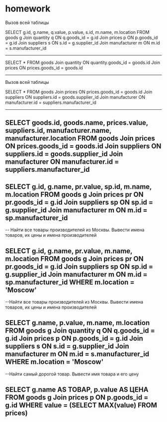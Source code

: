 # homework

Вызов всей таблицы

SELECT g.id, g.name, q.value, p.value, s.id, m.name, m.location FROM goods g
  Join quantity q ON q.goods_id = g.id
  Join prices p ON p.goods_id = g.id
  Join suppliers s ON s.id = g.supplier_id
  Join manufacturer m ON m.id = s.manufacturer_id

---------------------------------------------------------------------------------
SELECT * FROM goods
  Join quantity ON quantity.goods_id = goods.id
  Join prices ON prices.goods_id = goods.id
 
 -----------------------------------------------------------
 Вызов всей таблицы
 
 SELECT * FROM goods
  Join prices ON prices.goods_id = goods.id
  Join suppliers ON suppliers.id = goods.supplier_id
  Join manufacturer ON manufacturer.id = suppliers.manufacturer_id
 
 ------------------------------------------------------------
 SELECT goods.id, goods.name, prices.value, suppliers.id, manufacturer.name, manufacturer.location FROM goods
  Join prices ON prices.goods_id = goods.id
  Join suppliers ON suppliers.id = goods.supplier_id
  Join manufacturer ON manufacturer.id = suppliers.manufacturer_id
 -------------------------------------------------------------
 SELECT g.id, g.name, pr.value, sp.id, m.name, m.location FROM goods g
	Join prices pr ON pr.goods_id = g.id
	Join suppliers sp ON sp.id = g.supplier_id
	Join manufacturer m ON m.id = sp.manufacturer_id
  --------------------------------------------------------------
 -- Найти все товары производителей из Москвы. Вывести имена товаров, их цены и имена производителей

SELECT g.id, g.name, pr.value, m.name, m.location FROM goods g
	Join prices pr ON pr.goods_id = g.id
	Join suppliers sp ON sp.id = g.supplier_id
	Join manufacturer m ON m.id = sp.manufacturer_id
WHERE m.location = 'Moscow'
------------------------------------------------------------
--Найти все товары производителей из Москвы. Вывести имена товаров, их цены и имена производителей

SELECT g.name, p.value, m.name, m.location FROM goods g
  Join quantity q ON q.goods_id = g.id
  Join prices p ON p.goods_id = g.id
  Join suppliers s ON s.id = g.supplier_id
  Join manufacturer m ON m.id = s.manufacturer_id
WHERE m.location = 'Moscow'
----------------------------------------------------------
--Найти самый дорогой товар. Вывести имя товара и его цену

SELECT g.name AS ТОВАР, p.value AS ЦЕНА FROM goods g
	Join prices p ON p.goods_id = g.id
WHERE value = (SELECT MAX(value) FROM prices)
------------------------------------------------------------
